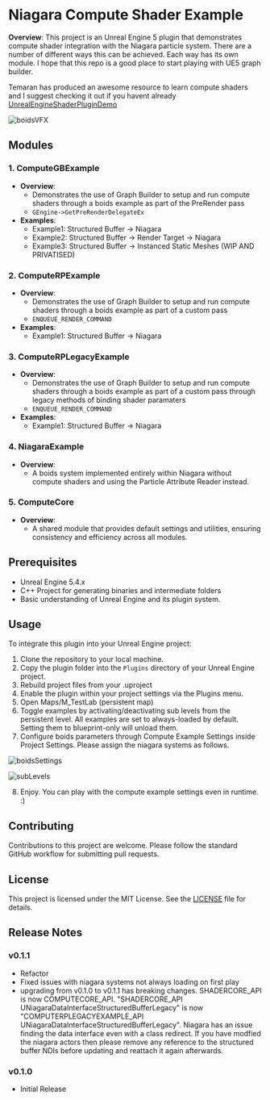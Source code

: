 # Niagara Compute Shader Example
**Overview**:
This project is an Unreal Engine 5 plugin that demonstrates compute shader integration with the Niagara particle system.
There are a number of different ways this can be achieved. Each way has its own module.
I hope that this repo is a good place to start playing with UE5 graph builder.

Temaran has produced an awesome resource to learn compute shaders and I suggest checking it out if you havent already [UnrealEngineShaderPluginDemo](https://github.com/Temaran/UnrealEngineShaderPluginDemo)

![boidsVFX](https://github.com/Shadertech/UE5NiagaraComputeExample/assets/1611567/ddcfbcdf-dc87-4623-8435-26ac3993bab0)

## Modules

### 1. ComputeGBExample

- **Overview**:
  - Demonstrates the use of Graph Builder to setup and run compute shaders through a boids example as part of the PreRender pass
  - `GEngine->GetPreRenderDelegateEx`
- **Examples**:
  - Example1: Structured Buffer -> Niagara
  - Example2: Structured Buffer -> Render Target -> Niagara
  - Example3: Structured Buffer -> Instanced Static Meshes (WIP AND PRIVATISED)

### 2. ComputeRPExample

- **Overview**:
  - Demonstrates the use of Graph Builder to setup and run compute shaders through a boids example as part of a custom pass
  - `ENQUEUE_RENDER_COMMAND`
- **Examples**:
  - Example1: Structured Buffer -> Niagara

### 3. ComputeRPLegacyExample

- **Overview**:
  - Demonstrates the use of Graph Builder to setup and run compute shaders through a boids example as part of a custom pass through legacy methods of binding shader paramaters
  - `ENQUEUE_RENDER_COMMAND`
- **Examples**:
  - Example1: Structured Buffer -> Niagara

### 4. NiagaraExample

- **Overview**:
  - A boids system implemented entirely within Niagara without compute shaders and using the Particle Attribute Reader instead.

### 5. ComputeCore

- **Overview**:
  - A shared module that provides default settings and utilities, ensuring consistency and efficiency across all modules.

## Prerequisites

- Unreal Engine 5.4.x
- C++ Project for generating binaries and intermediate folders
- Basic understanding of Unreal Engine and its plugin system.

## Usage

To integrate this plugin into your Unreal Engine project:

1. Clone the repository to your local machine.
2. Copy the plugin folder into the `Plugins` directory of your Unreal Engine project.
3. Rebuild project files from your .uproject
4. Enable the plugin within your project settings via the Plugins menu.
5. Open Maps/M_TestLab (persistent map)
6. Toggle examples by activating/deactivating sub levels from the persistent level. All examples are set to always-loaded by default. Setting them to blueprint-only will unload them.
7. Configure boids parameters through Compute Example Settings inside Project Settings. Please assign the niagara systems as follows.

![boidsSettings](https://github.com/Shadertech/UE5NiagaraComputeExample/assets/1611567/45ec09b0-277f-40cd-9306-2d41c6b83065)

![subLevels](https://github.com/user-attachments/assets/132b7b29-eed2-44d5-bad8-8cb4f3095790)

8. Enjoy. You can play with the compute example settings even in runtime. :)

## Contributing

Contributions to this project are welcome. Please follow the standard GitHub workflow for submitting pull requests.

## License

This project is licensed under the MIT License. See the [LICENSE](LICENSE) file for details.

## Release Notes

### v0.1.1
- Refactor
- Fixed issues with niagara systems not always loading on first play
- upgrading from v0.1.0 to v0.1.1 has breaking changes. SHADERCORE_API is now COMPUTECORE_API. "SHADERCORE_API UNiagaraDataInterfaceStructuredBufferLegacy" is now "COMPUTERPLEGACYEXAMPLE_API UNiagaraDataInterfaceStructuredBufferLegacy". Niagara has an issue finding the data interface even with a class redirect. If you have modfied the niagara actors then please remove any reference to the structured buffer NDIs before updating and reattach it again afterwards.

### v0.1.0
- Initial Release
